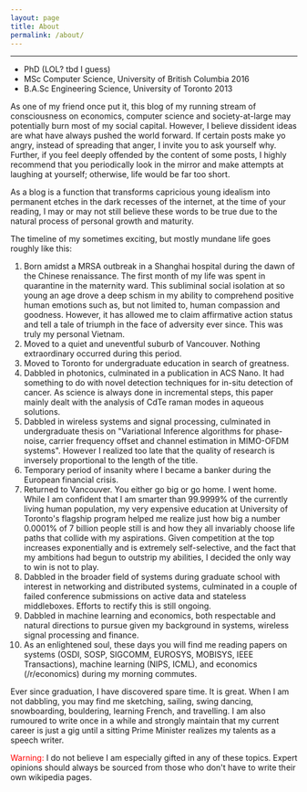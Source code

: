 ```yaml
---
layout: page
title: About
permalink: /about/
---
```


<hr>
<div class="post-section"></div>

<style>
body {
 text-align: justify;
 text-justify: inter-word;
}
</style>

* PhD (LOL? tbd I guess)
* MSc Computer Science, University of British Columbia 2016
* B.A.Sc Engineering Science, University of Toronto 2013

As one of my friend once put it, this blog of my running stream of consciousness on economics, 
computer science and society-at-large may potentially burn most of my social capital. However, 
I believe dissident ideas are what have always pushed the world forward. If certain posts make yo
angry, instead of spreading that anger, I invite you to ask yourself why. Further, if you feel 
deeply offended by the content of some posts, I highly recommend that you periodically look in 
the mirror and make attempts at laughing at yourself; otherwise, life would be far too short. 

As a blog is a function that transforms capricious young idealism into permanent etches in the 
dark recesses of the internet, at the time of your reading, I may or may not still believe these 
words to be true due to the natural process of personal growth and maturity. 
 
The timeline of my sometimes exciting, but mostly mundane life goes roughly like this:
1. Born amidst a MRSA outbreak in a Shanghai hospital during the dawn of the Chinese renaissance.
The first month of my life was spent in quarantine in the maternity ward. This subliminal social 
isolation at so young an age drove a deep schism in my ability to comprehend positive human 
emotions such as, but not limited to, human compassion and goodness. However, it has allowed me 
to claim affirmative action status and tell a tale of triumph in the face of adversity ever since.
This was truly my personal Vietnam. 
2. Moved to a quiet and uneventful suburb of Vancouver. Nothing extraordinary occurred during 
this period. 
3. Moved to Toronto for undergraduate education in search of greatness.
4. Dabbled in photonics, culminated in a publication in ACS Nano. It had something to do with 
novel detection techniques for in-situ detection of cancer. As science is always done in 
incremental steps, this paper mainly dealt with the analysis of CdTe raman modes in aqueous 
solutions.
5. Dabbled in wireless systems and signal processing, culminated in undergraduate thesis on
"Variational Inference algorithms for phase-noise, carrier frequency offset and channel estimation
in MIMO-OFDM systems". However I realized too late that the quality of research is inversely 
proportional to the length of the title.
6. Temporary period of insanity where I became a banker during the European financial crisis.
7. Returned to Vancouver. You either go big or go home. I went home. While I am 
confident that I am smarter than 99.9999% of the currently living human population, my very 
expensive education at University of Toronto's flagship program helped me realize just how big a 
number 0.0001% of 7 billion people still is and how they all invariably choose life paths that 
collide with my aspirations. Given competition at the top increases exponentially and is 
extremely self-selective, and the fact that my ambitions had begun to outstrip my abilities, 
I decided the only way to win is not to play. 
8. Dabbled in the broader field of systems during graduate school with interest in networking 
and distributed systems, culminated in a couple of failed conference submissions on active data
and stateless middleboxes. Efforts to rectify this is still ongoing.
9. Dabbled in machine learning and economics, both respectable and natural directions to pursue 
given my background in systems, wireless signal processing and finance. 
10. As an enlightened soul, these days you will find me reading papers on systems (OSDI, SOSP, 
SIGCOMM, EUROSYS, MOBISYS, IEEE Transactions), machine learning (NIPS, ICML), and economics 
(/r/economics) during my morning commutes. 

Ever since graduation, I have discovered spare time. It is great. When I am not dabbling, you 
may find me sketching, sailing, swing dancing, snowboarding, bouldering, learning French, and 
travelling. I am also rumoured to write once in a while and strongly maintain that my current 
career is just a gig until a sitting Prime Minister realizes my talents as a speech writer. 

<span style="color:red">Warning:</span> I do not believe I am especially gifted in any of these 
topics. Expert opinions should always be sourced from those who don't have to write their own 
wikipedia pages.

<style>
body {
 text-align: left;
 text-justify: none;
}
</style>
